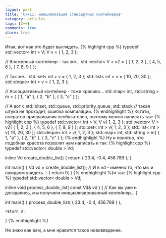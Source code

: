```yaml
---
layout: post
title: 'C++11: инициализация стандартных контейнеров'
category: articles
tags: [C++]
comments: true
share: true
---
```


Итак, вот как это будет выглядеть.
{% highlight cpp %}
typedef std::vector< int > V;
V v = { 1, 2, 3 };

// Вложенный контейнер - так же...
std::vector< V > v2 = { { 1, 2, 3 }, { 4, 5, 6 }, { 7, 8, 9 } };

// Так же...
std::set< int > v = { 1, 2, 3 };
std::list< int > v = { 10, 20, 30 };
std::deque< int > v = { 1, 2, 3 };

// Ассоциативный контейнер - тоже красиво...
std::map< int, std::string > m = { { 1, "a" }, { 2, "b" }, { 3, "c" } };

// А вот с std::bitset, std::queue, std::priority_queue, std::stack 
// такая штука не проходит, ошибка компиляции.
{% endhighlight %}
Кстати, оператор присваивания необязателен, поэтому можно написать так:
{% highlight cpp %}
typedef std::vector< int > V;
V v{ 1, 2, 3 };
std::vector< V > v2{ { 1, 2, 3 }, { 4, 5, 6 }, { 7, 8, 9 } };
std::set< int > v{ 1, 2, 3 };
std::list< int > v{ 10, 20, 30 };
std::deque< int > v{ 1, 2, 3 };
std::map< int, std::string > m{ { 1, "a" }, { 2, "b" }, { 3, "c" } };
{% endhighlight %}
Ну и понятно, что подобная красота позволит нам написать и так:
{% highlight cpp %}
typedef std::vector< double > Vd;

inline Vd create_double_list() {
    return { 23.4, -0.4, 456.789 };
}

int main() {
    Vd vd = create_double_list();
    // И в vd - именно то, что мы и ожидаем увидеть. :-)
    return 0;
}
{% endhighlight %}и так:
{% highlight cpp %}
typedef std::vector< double > Vd;

inline void process_double_list( const Vd& vd ) {
    // Как вы уже и догадались, мы получили инициализированный контейнер...
}

int main() {
    process_double_list( { 23.4, -0.4, 456.789 } );
    
    return 0;
}
{% endhighlight %}

Не знаю как вам, а мне нравится такое нововведение.
